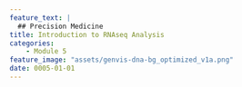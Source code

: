 ```yaml
---
feature_text: |
  ## Precision Medicine
title: Introduction to RNAseq Analysis
categories:
    - Module 5
feature_image: "assets/genvis-dna-bg_optimized_v1a.png"
date: 0005-01-01
---
```


